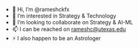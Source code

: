 - 👋 Hi, I’m @rameshckfx
- 👀 I’m interested in Strategy & Technology
- 💞️ I’m looking to collaborate on Strategy & AI-ML
- 📫 I can be reached on rameshc@utexas.edu
- ⚡ I also happen to be an Astrologer 

<!---
rameshckfx/rameshckfx is a ✨ special ✨ repository because its `README.md` (this file) appears on your GitHub profile.
You can click the Preview link to take a look at your changes.
--->
